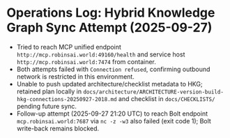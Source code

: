 # Operations Log: Hybrid Knowledge Graph Sync Attempt (2025-09-27)

- Tried to reach MCP unified endpoint `http://mcp.robinsai.world:49160/health` and service host `http://mcp.robinsai.world:7474` from container.
- Both attempts failed with `Connection refused`, confirming outbound network is restricted in this environment.
- Unable to push updated architecture/checklist metadata to HKG; retained plan locally in `docs/architecture/ARCHITECTURE-version-build-hkg-connections-20250927-2018.md` and checklist in `docs/CHECKLISTS/` pending future sync.
- Follow-up attempt (2025-09-27 21:20 UTC) to reach Bolt endpoint `mcp.robinsai.world:7687` via `nc -z -w3` also failed (exit code 1); Bolt write-back remains blocked.
